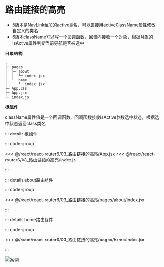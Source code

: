 # 路由链接的高亮

- 5版本是NavLink给加的active类名，可以直接用activeClassName属性修改自定义的类名
- 6版本className可以写一个回调函数，回调内接收一个对象，根据对象的isActive属性判断当前导航是否被选中

**目录结构**

```
.
├─ pages
│  ├─ about
│  │  └─ index.jsx
│  └─ home
│     └─ index.jsx
├─ App.css
├─ App.jsx
└─ index.js
```

**根组件**

className属性值是一个回调函数，回调函数接收isActive参数选中状态，根据选中状态返回class类名

::: details 根组件

::: code-group

<<< @/react/react-router6/03_路由链接的高亮/App.jsx
<<< @/react/react-router6/03_路由链接的高亮/index.js

:::


::: details about路由组件

::: code-group

<<< @/react/react-router6/03_路由链接的高亮/pages/about/index.jsx

:::


::: details home路由组件

::: code-group

<<< @/react/react-router6/03_路由链接的高亮/pages/home/index.jsx

:::

![案例](/react/react-router6/2024-08-14%2016.04.08.gif)
